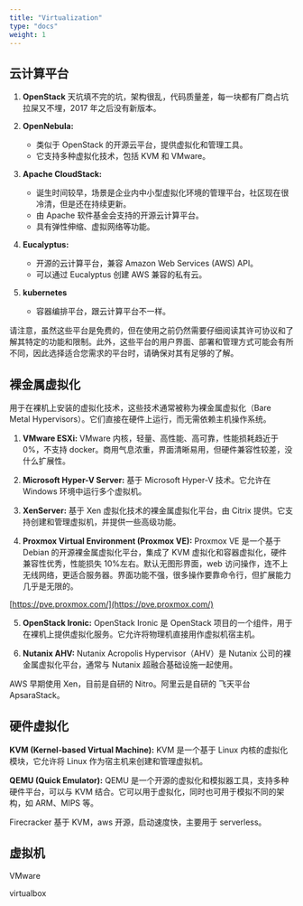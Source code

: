 ```yaml
---
title: "Virtualization"
type: "docs"
weight: 1
---
```


## 云计算平台

1. **OpenStack** 天坑填不完的坑，架构很乱，代码质量差，每一块都有厂商占坑拉屎又不埋，2017 年之后没有新版本。

2. **OpenNebula:**

   - 类似于 OpenStack 的开源云平台，提供虚拟化和管理工具。
   - 它支持多种虚拟化技术，包括 KVM 和 VMware。

3. **Apache CloudStack:**

   - 诞生时间较早，场景是企业内中小型虚拟化环境的管理平台，社区现在很冷清，但是还在持续更新。
   - 由 Apache 软件基金会支持的开源云计算平台。
   - 具有弹性伸缩、虚拟网络等功能。

4. **Eucalyptus:**

   - 开源的云计算平台，兼容 Amazon Web Services (AWS) API。
   - 可以通过 Eucalyptus 创建 AWS 兼容的私有云。

5. **kubernetes**
   - 容器编排平台，跟云计算平台不一样。

请注意，虽然这些平台是免费的，但在使用之前仍然需要仔细阅读其许可协议和了解其特定的功能和限制。此外，这些平台的用户界面、部署和管理方式可能会有所不同，因此选择适合您需求的平台时，请确保对其有足够的了解。

## 裸金属虚拟化

用于在裸机上安装的虚拟化技术，这些技术通常被称为裸金属虚拟化（Bare Metal Hypervisors）。它们直接在硬件上运行，而无需依赖主机操作系统。

1. **VMware ESXi:** VMware 内核，轻量、高性能、高可靠，性能损耗趋近于 0%，不支持 docker。商用气息浓重，界面清晰易用，但硬件兼容性较差，没什么扩展性。

2. **Microsoft Hyper-V Server:** 基于 Microsoft Hyper-V 技术。它允许在 Windows 环境中运行多个虚拟机。

3. **XenServer:** 基于 Xen 虚拟化技术的裸金属虚拟化平台，由 Citrix 提供。它支持创建和管理虚拟机，并提供一些高级功能。

4. **Proxmox Virtual Environment (Proxmox VE):** Proxmox VE 是一个基于 Debian 的开源裸金属虚拟化平台，集成了 KVM 虚拟化和容器虚拟化，硬件兼容性优秀，性能损失 10%左右。默认无图形界面，web 访问操作，连不上无线网络，更适合服务器。界面功能不强，很多操作要靠命令行，但扩展能力几乎是无限的。

[https://pve.proxmox.com/](https://pve.proxmox.com/)

5. **OpenStack Ironic:** OpenStack Ironic 是 OpenStack 项目的一个组件，用于在裸机上提供虚拟化服务。它允许将物理机直接用作虚拟机宿主机。

6. **Nutanix AHV:** Nutanix Acropolis Hypervisor（AHV）是 Nutanix 公司的裸金属虚拟化平台，通常与 Nutanix 超融合基础设施一起使用。

AWS 早期使用 Xen，目前是自研的 Nitro。阿里云是自研的 飞天平台 ApsaraStack。

## 硬件虚拟化

**KVM (Kernel-based Virtual Machine):** KVM 是一个基于 Linux 内核的虚拟化模块，它允许将 Linux 作为宿主机来创建和管理虚拟机。

**QEMU (Quick Emulator):** QEMU 是一个开源的虚拟化和模拟器工具，支持多种硬件平台，可以与 KVM 结合。它可以用于虚拟化，同时也可用于模拟不同的架构，如 ARM、MIPS 等。

Firecracker 基于 KVM，aws 开源，启动速度快，主要用于 serverless。

## 虚拟机

VMware

virtualbox
